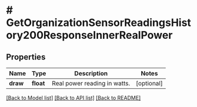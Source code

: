 # # GetOrganizationSensorReadingsHistory200ResponseInnerRealPower

## Properties

Name | Type | Description | Notes
------------ | ------------- | ------------- | -------------
**draw** | **float** | Real power reading in watts. | [optional]

[[Back to Model list]](../../README.md#models) [[Back to API list]](../../README.md#endpoints) [[Back to README]](../../README.md)
